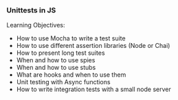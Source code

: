 ### Unittests in JS

Learning Objectives:
  - How to use Mocha to write a test suite
  - How to use different assertion libraries (Node or Chai)
  - How to present long test suites
  - When and how to use spies
  - When and how to use stubs
  - What are hooks and when to use them
  - Unit testing with Async functions
  - How to write integration tests with a small node server
